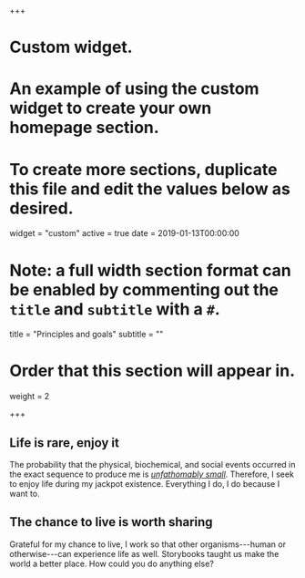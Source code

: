 +++
# Custom widget.
# An example of using the custom widget to create your own homepage section.
# To create more sections, duplicate this file and edit the values below as desired.
widget = "custom"
active = true
date = 2019-01-13T00:00:00

# Note: a full width section format can be enabled by commenting out the `title` and `subtitle` with a `#`.
title = "Principles and goals"
subtitle = ""

# Order that this section will appear in.
weight = 2

+++

## <i class="fas fa-gem" style="color:hsl(160, 100%, 50%)"></i> Life is rare, enjoy it

The probability that the physical, biochemical, and social events occurred in the exact sequence to produce me is [*unfathomably small*](https://visual.ly/community/infographic/science/what-are-odds). Therefore, I seek to enjoy life during my jackpot existence. Everything I do, I do because I want to.

## <i class="fas fa-globe-africa" style="color:hsl(160, 100%, 50%)"></i> The chance to live is worth sharing

Grateful for my chance to live, I work so that other organisms---human or otherwise---can experience life as well. Storybooks taught us make the world a better place. How could you do anything else?